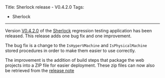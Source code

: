 Title: Sherlock release - V0.4.2.0
Tags:
  - Sherlock
---

Version [V0.4.2.0](https://github.com/pvandervelde/Sherlock/releases/tag/v0.4.2.0) of the
[Sherlock](/projects/sherlock.html) regression testing application has been released. This release
adds one bug fix and one improvement.

The bug fix is a change to the `IsHyperVMachine` and `IsPhysicalMachine` stored procedures in order
to make them easier to use correctly.

The improvement is the addition of build steps that package the web projects into a ZIP file for
easier deployment. These zip files can now also be retrieved from the
[release note](https://github.com/pvandervelde/Sherlock/releases/tag/v0.4.2.0)
